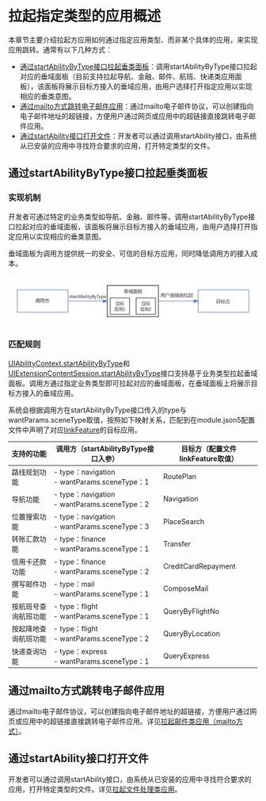 # 拉起指定类型的应用概述

本章节主要介绍拉起方应用如何通过指定应用类型、而非某个具体的应用，来实现应用跳转。通常有以下几种方式：

- [通过startAbilityByType接口拉起垂类面板](#通过startabilitybytype接口拉起垂类面板)：调用startAbilityByType接口拉起对应的垂域面板（目前支持拉起导航、金融、邮件、航班、快递类应用面板），该面板将展示目标方接入的垂域应用，由用户选择打开指定应用以实现相应的垂类意图。
- [通过mailto方式跳转电子邮件应用](#通过mailto方式跳转电子邮件应用)：通过mailto电子邮件协议，可以创建指向电子邮件地址的超链接，方便用户通过网页或应用中的超链接直接跳转电子邮件应用。
- [通过startAbility接口打开文件](#通过startability接口打开文件)：开发者可以通过调用startAbility接口，由系统从已安装的应用中寻找符合要求的应用，打开特定类型的文件。

## 通过startAbilityByType接口拉起垂类面板

### 实现机制
开发者可通过特定的业务类型如导航、金融、邮件等，调用startAbilityByType接口拉起对应的垂域面板，该面板将展示目标方接入的垂域应用，由用户选择打开指定应用以实现相应的垂类意图。

垂域面板为调用方提供统一的安全、可信的目标方应用，同时降低调用方的接入成本。  

![](./figures/process-start-intent-panel.png)


### 匹配规则

[UIAbilityContext.startAbilityByType](../reference/apis-ability-kit/js-apis-inner-application-uiAbilityContext.md#uiabilitycontextstartabilitybytype11)和[UIExtensionContentSession.startAbilityByType](../reference/apis-ability-kit/js-apis-app-ability-uiExtensionContentSession.md#uiextensioncontentsessionstartabilitybytype11)接口支持基于业务类型拉起垂域面板。调用方通过指定业务类型即可拉起对应的垂域面板，在垂域面板上将展示目标方接入的垂域应用。


系统会根据调用方在startAbilityByType接口传入的type与wantParams.sceneType取值，按照如下映射关系，匹配到在module.json5配置文件中声明了对应[linkFeature](../quick-start/module-configuration-file.md#skills标签)的目标应用。


| 支持的功能 | 调用方（startAbilityByType接口入参）  |  目标方（配置文件linkFeature取值） | 
| ------------ | ------------ |   ------------ |
| 路线规划功能 |- type：navigation <br/> - wantParams.sceneType：1 | RoutePlan |
|导航功能 |- type：navigation <br/> - wantParams.sceneType：2 | Navigation|
|位置搜索功能 |- type：navigation <br/> - wantParams.sceneType：3 | PlaceSearch|
|转账汇款功能 |- type：finance <br/> - wantParams.sceneType：1 |Transfer|
|信用卡还款功能 |- type：finance <br/> - wantParams.sceneType：2 |CreditCardRepayment|
|撰写邮件功能|- type：mail <br/> - wantParams.sceneType：1|ComposeMail|
|按航班号查询航班功能|- type：flight<br/> - wantParams.sceneType：1|QueryByFlightNo|
|按起降地查询航班功能|- type：flight<br/> - wantParams.sceneType：2|QueryByLocation|
|快递查询功能|- type：express<br/> - wantParams.sceneType：1|QueryExpress|

## 通过mailto方式跳转电子邮件应用

通过mailto电子邮件协议，可以创建指向电子邮件地址的超链接，方便用户通过网页或应用中的超链接直接跳转电子邮件应用。详见[拉起邮件类应用（mailto方式）](start-email-apps-by-mailto.md)。

## 通过startAbility接口打开文件

开发者可以通过调用startAbility接口，由系统从已安装的应用中寻找符合要求的应用，打开特定类型的文件。详见[拉起文件处理类应用](file-processing-apps-startup.md)。










